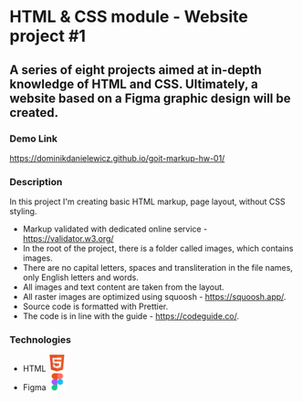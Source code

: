 # HTML & CSS module - Website project #1

## A series of eight projects aimed at in-depth knowledge of HTML and CSS. Ultimately, a website based on a Figma graphic design will be created.

### Demo Link

https://dominikdanielewicz.github.io/goit-markup-hw-01/

### Description

In this project I'm creating basic HTML markup, page layout, without CSS styling.

- Markup validated with dedicated online service - https://validator.w3.org/
- In the root of the project, there is a folder called images, which contains images.
- There are no capital letters, spaces and transliteration in the file names, only English letters and words.
- All images and text content are taken from the layout.
- All raster images are optimized using squoosh - https://squoosh.app/.
- Source code is formatted with Prettier.
- The code is in line with the guide - https://codeguide.co/.

### Technologies

- HTML <img src="https://github.com/devicons/devicon/blob/master/icons/html5/html5-original.svg" title="HTML5" alt="HTML5" width="30" height="30"/>
- Figma <img src="https://github.com/devicons/devicon/blob/master/icons/figma/figma-original.svg" title="Figma" alt="Figma" width="30" height="30"/>
